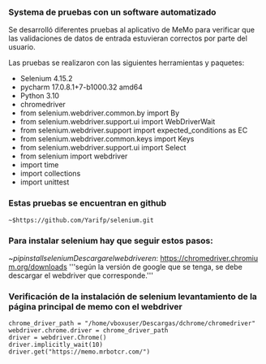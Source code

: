 
### Systema de pruebas con un software automatizado
Se desarrolló diferentes pruebas al aplicativo de MeMo para verificar que las validaciones de datos de entrada estuvieran correctos por parte del usuario.


Las pruebas se realizaron con las siguientes herramientas y paquetes:
- Selenium 4.15.2
- pycharm 17.0.8.1+7-b1000.32 amd64
- Python 3.10
- chromedriver 
- from selenium.webdriver.common.by import By
- from selenium.webdriver.support.ui import WebDriverWait
- from selenium.webdriver.support import expected_conditions as EC
- from selenium.webdriver.common.keys import Keys
- from selenium.webdriver.support.ui import Select
- from selenium import webdriver
- import time
- import collections
- import unittest


### Estas pruebas se encuentran en github
    ~$https://github.com/Yarifp/selenium.git

### Para instalar selenium hay que seguir estos pasos:


 ~$pip install selenium
  Descargar el webdriver en:
  ~$https://chromedriver.chromium.org/downloads
   '''según la versión de google que se tenga, se debe descargar el webdriver que corresponde.'''



### Verificación de la instalación de selenium levantamiento de la página principal de memo con el webdriver
```
chrome_driver_path = "/home/vboxuser/Descargas/dchrome/chromedriver"
webdriver.chrome.driver = chrome_driver_path
driver = webdriver.Chrome()
driver.implicitly_wait(10)
driver.get("https://memo.mrbotcr.com/")




